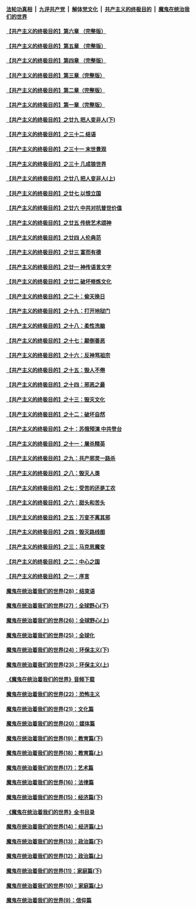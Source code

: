 ####  [法轮功真相](../../../../basic/blob/master/README.md?t=12201213) &nbsp;|&nbsp; [九评共产党](../../../../9ping.md/blob/master/README.md?t=12201213) &nbsp;|&nbsp; [解体党文化](../../../../jtdwh.md/blob/master/README.md?t=12201213)  &nbsp;|&nbsp; [共产主义的终极目的](../../../../gczydzjmd.md/blob/master/README.md?t=12201213) &nbsp;|&nbsp; [魔鬼在统治我们的世界](../../../../mgztzwmdsj.md/blob/master/README.md?t=12201213) 

#### [【共产主义的终极目的】第六章 （完整版）](../pages/nsc422/n11428913.md?t=12201213) 

#### [【共产主义的终极目的】第五章 （完整版）](../pages/nsc422/n11428912.md?t=12201213) 

#### [【共产主义的终极目的】第四章 （完整版）](../pages/nsc422/n11428907.md?t=12201213) 

#### [【共产主义的终极目的】第三章（完整版）](../pages/nsc422/n11428848.md?t=12201213) 

#### [【共产主义的终极目的】第二章（完整版）](../pages/nsc422/n11428831.md?t=12201213) 

#### [【共产主义的终极目的】第一章（完整版）](../pages/nsc422/n11417651.md?t=12201213) 

#### [【共产主义的终极目的】之廿九 把人变非人(下)](../pages/nsc422/n11344140.md?t=12201213) 

#### [【共产主义的终极目的】之三十二 结语](../pages/nsc422/n11360535.md?t=12201213) 

#### [【共产主义的终极目的】之三十一 末世景观](../pages/nsc422/n11351129.md?t=12201213) 

#### [【共产主义的终极目的】之三十 几成狼世界](../pages/nsc422/n11348280.md?t=12201213) 

#### [【共产主义的终极目的】之廿八 把人变非人(上)](../pages/nsc422/n11340492.md?t=12201213) 

#### [【共产主义的终极目的】之廿七 以恨立国](../pages/nsc422/n11336944.md?t=12201213) 

#### [【共产主义的终极目的】之廿六 中共对抗普世价值](../pages/nsc422/n11324785.md?t=12201213) 

#### [【共产主义的终极目的】之廿五 传统艺术颂神](../pages/nsc422/n11296396.md?t=12201213) 

#### [【共产主义的终极目的】之廿四 人伦典范](../pages/nsc422/n11296397.md?t=12201213) 

#### [【共产主义的终极目的】之廿三 富而有德](../pages/nsc422/n11283598.md?t=12201213) 

#### [【共产主义的终极目的】之廿一 神传语言文字](../pages/nsc422/n11263265.md?t=12201213) 

#### [【共产主义的终极目的】之廿二 破坏修炼文化](../pages/nsc422/n11245728.md?t=12201213) 

#### [【共产主义的终极目的】之二十：偷天换日](../pages/nsc422/n11238846.md?t=12201213) 

#### [【共产主义的终极目的】之十九：打开地狱门](../pages/nsc422/n11206376.md?t=12201213) 

#### [【共产主义的终极目的】之十八：柔性洗脑](../pages/nsc422/n11199994.md?t=12201213) 

#### [【共产主义的终极目的】之十七：颠倒善恶](../pages/nsc422/n11179782.md?t=12201213) 

#### [【共产主义的终极目的】之十六：反神骂祖宗](../pages/nsc422/n11166798.md?t=12201213) 

#### [【共产主义的终极目的】之十五：毁人不倦](../pages/nsc422/n11166792.md?t=12201213) 

#### [【共产主义的终极目的】之十四：邪恶之最](../pages/nsc422/n11150249.md?t=12201213) 

#### [【共产主义的终极目的】之十三：毁灭文化](../pages/nsc422/n11135227.md?t=12201213) 

#### [【共产主义的终极目的】之十二：破坏自然](../pages/nsc422/n11135214.md?t=12201213) 

#### [【共产主义的终极目的】之十：苏俄预演 中共登台](../pages/nsc422/n11118424.md?t=12201213) 

#### [【共产主义的终极目的】之十一：屠杀精英](../pages/nsc422/n11118442.md?t=12201213) 

#### [【共产主义的终极目的】之九：共产邪灵一路杀](../pages/nsc422/n11114139.md?t=12201213) 

#### [【共产主义的终极目的】之八：毁灭人类](../pages/nsc422/n11108503.md?t=12201213) 

#### [【共产主义的终极目的】之七：受苦的还是工农](../pages/nsc422/n11101809.md?t=12201213) 

#### [【共产主义的终极目的】之六：甜头和苦头](../pages/nsc422/n11096971.md?t=12201213) 

#### [【共产主义的终极目的】之五：万变不离其邪](../pages/nsc422/n11091285.md?t=12201213) 

#### [【共产主义的终极目的】之四：毁灭路线图](../pages/nsc422/n11086284.md?t=12201213) 

#### [【共产主义的终极目的】之三：马克思魔变](../pages/nsc422/n11061941.md?t=12201213) 

#### [【共产主义的终极目的】之二：中心之国](../pages/nsc422/n11047728.md?t=12201213) 

#### [【共产主义的终极目的】之一：序言](../pages/nsc422/n11086077.md?t=12201213) 

#### [魔鬼在统治着我们的世界(28)：结束语](../pages/nsc422/n10936246.md?t=12201213) 

#### [魔鬼在统治着我们的世界(27)：全球野心(下)](../pages/nsc422/n10928319.md?t=12201213) 

#### [魔鬼在统治着我们的世界(26)：全球野心(上)](../pages/nsc422/n10900318.md?t=12201213) 

#### [魔鬼在统治着我们的世界(25)：全球化](../pages/nsc422/n10788205.md?t=12201213) 

#### [魔鬼在统治着我们的世界(24)：环保主义(下)](../pages/nsc422/n10695307.md?t=12201213) 

#### [魔鬼在统治着我们的世界(23)：环保主义(上)](../pages/nsc422/n10688613.md?t=12201213) 

#### [《魔鬼在统治着我们的世界》音频下载](../pages/nsc422/n10635553.md?t=12201213) 

#### [魔鬼在统治着我们的世界(22)：恐怖主义](../pages/nsc422/n10614727.md?t=12201213) 

#### [魔鬼在统治着我们的世界(21)：文化篇](../pages/nsc422/n10597706.md?t=12201213) 

#### [魔鬼在统治着我们的世界(20)：媒体篇](../pages/nsc422/n10586579.md?t=12201213) 

#### [魔鬼在统治着我们的世界(19)：教育篇(下)](../pages/nsc422/n10564808.md?t=12201213) 

#### [魔鬼在统治着我们的世界(18)：教育篇(上)](../pages/nsc422/n10526970.md?t=12201213) 

#### [魔鬼在统治着我们的世界(17)：艺术篇](../pages/nsc422/n10499093.md?t=12201213) 

#### [魔鬼在统治着我们的世界(16)：法律篇](../pages/nsc422/n10485969.md?t=12201213) 

#### [魔鬼在统治着我们的世界(15)：经济篇(下)](../pages/nsc422/n10469975.md?t=12201213) 

#### [《魔鬼在统治着我们的世界》全书目录](../pages/nsc422/n10464261.md?t=12201213) 

#### [魔鬼在统治着我们的世界(14)：经济篇(上)](../pages/nsc422/n10457370.md?t=12201213) 

#### [魔鬼在统治着我们的世界(13)：政治篇(下)](../pages/nsc422/n10448270.md?t=12201213) 

#### [魔鬼在统治着我们的世界(12)：政治篇(上)](../pages/nsc422/n10444576.md?t=12201213) 

#### [魔鬼在统治着我们的世界(11)：家庭篇(下)](../pages/nsc422/n10440961.md?t=12201213) 

#### [魔鬼在统治着我们的世界(10)：家庭篇(上)](../pages/nsc422/n10435448.md?t=12201213) 

#### [魔鬼在统治着我们的世界(9)：信仰篇](../pages/nsc422/n10432159.md?t=12201213) 

